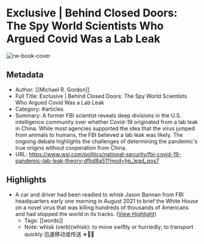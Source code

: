# Exclusive | Behind Closed Doors: The Spy World Scientists Who Argued Covid Was a Lab Leak

![rw-book-cover](https://images.wsj.net/im-24524165/social)

## Metadata
- Author: [[Michael R. Gordon]]
- Full Title: Exclusive | Behind Closed Doors: The Spy World Scientists Who Argued Covid Was a Lab Leak
- Category: #articles
- Summary: A former FBI scientist reveals deep divisions in the U.S. intelligence community over whether Covid-19 originated from a lab leak in China. While most agencies supported the idea that the virus jumped from animals to humans, the FBI believed a lab leak was likely. The ongoing debate highlights the challenges of determining the pandemic's true origins without cooperation from China.
- URL: https://www.wsj.com/politics/national-security/fbi-covid-19-pandemic-lab-leak-theory-dfbd8a51?mod=hp_lead_pos7

## Highlights
- A car and driver had been readied to whisk Jason Bannan from FBI headquarters early one morning in August 2021 to brief the White House on a novel virus that was killing hundreds of thousands of Americans and had stopped the world in its tracks. ([View Highlight](https://read.readwise.io/read/01jg1jp8g6k36yekz0n7k2wc4j))
    - Tags: [[words]] 
    - Note: whisk (verb)(whisk): to move swiftly or hurriedly; to transport quickly 迅速移动或传送 ✈️🏃‍♂️



